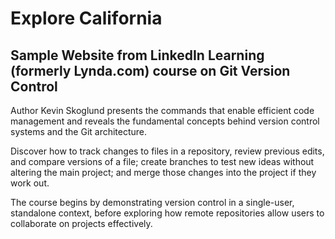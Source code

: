 # Explore California

## Sample Website from LinkedIn Learning (formerly Lynda.com) course on Git Version Control

Author Kevin Skoglund presents the commands that enable efficient code management and reveals the fundamental concepts 
behind version control systems and the Git architecture. 

Discover how to track changes to files in a repository, review previous edits, and compare versions of a file; 
  create branches to test new ideas without altering the main project; 
  and merge those changes into the project if they work out. 
  
The course begins by demonstrating version control in a single-user, standalone context, 
before exploring how remote repositories allow users to collaborate on projects effectively.
